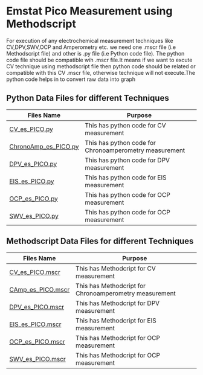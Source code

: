 # Emstat Pico Measurement using Methodscript 
For execution of any electrochemical measurement techniques like CV,DPV,SWV,OCP and Amperometry etc. we need one .mscr file (i.e Methodscript file) and other is .py file (i.e Python code file). The python code file should be compatible wih .mscr file.It means if we want to excute CV technique using methodscript file then python code should be related or compatible with this CV .mscr file, otherwise technique will not execute.The python code helps in to convert raw data into graph

## Python Data Files for different Techniques 
|Files Name|Purpose|
|---|---|
|[CV_es_PICO.py](https://github.com/TechnocultureResearch/Genotyper-Firmware/blob/dev/MethodSCRIPT_tests/CV_es_PICO.py)|This has python code for CV measurement|
|[ChronoAmp_es_PICO.py](https://github.com/TechnocultureResearch/Genotyper-Firmware/blob/dev/MethodSCRIPT_tests/ChronoAmp_es_PICO.py)|This has python code for Chronoamperometry  measurement|
|[DPV_es_PICO.py](https://github.com/TechnocultureResearch/Genotyper-Firmware/blob/dev/MethodSCRIPT_tests/DPV_es_PICO.py)|This has python code for DPV measurement|
|[EIS_es_PICO.py](https://github.com/TechnocultureResearch/Genotyper-Firmware/blob/dev/MethodSCRIPT_tests/EIS_es_PICO.py)|This has python code for EIS  measurement|
|[OCP_es_PICO.py](https://github.com/TechnocultureResearch/Genotyper-Firmware/blob/dev/MethodSCRIPT_tests/OCP_es_PICO.py)|This has python code for OCP measurement|
|[SWV_es_PICO.py](https://github.com/TechnocultureResearch/Genotyper-Firmware/blob/dev/MethodSCRIPT_tests/SWV_es_PICO.py)|This has python code for OCP measurement|

## Methodscript Data Files for different Techniques 
|Files Name|Purpose|
|---|---|
|[CV_es_PICO.mscr](https://github.com/krishangarg2020/Genotyper-Firmware/blob/8a9b0c4c54d56bcc5914b50ccb97c339ccd8b35c/MethodSCRIPT_tests/scripts/CV_es_pico.mscr)|This has Methodcript for CV measurement|
|[CAmp_es_PICO.mscr]()|This has Methodcript for Chronoamperometry  measurement|
|[DPV_es_PICO.mscr](https://github.com/krishangarg2020/Genotyper-Firmware/blob/8a9b0c4c54d56bcc5914b50ccb97c339ccd8b35c/MethodSCRIPT_tests/scripts/DPV_es_pico.mscr)|This has Methodcript for DPV measurement|
|[EIS_es_PICO.mscr](https://github.com/krishangarg2020/Genotyper-Firmware/blob/8a9b0c4c54d56bcc5914b50ccb97c339ccd8b35c/MethodSCRIPT_tests/scripts/EIS_es_pico.mscr)|This has Methodcript for EIS  measurement|
|[OCP_es_PICO.mscr]()|This has Methodcript for OCP measurement|
|[SWV_es_PICO.mscr](https://github.com/krishangarg2020/Genotyper-Firmware/blob/8a9b0c4c54d56bcc5914b50ccb97c339ccd8b35c/MethodSCRIPT_tests/scripts/SWV_es_pico.mscr)|This has Methodcript for OCP measurement|

